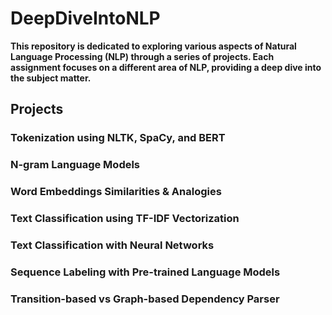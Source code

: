 # DeepDiveIntoNLP
**This repository is dedicated to exploring various aspects of Natural Language Processing (NLP) through a series of projects. Each assignment focuses on a different area of NLP, providing a deep dive into the subject matter.**

## Projects

### Tokenization using NLTK, SpaCy, and BERT
### N-gram Language Models

### Word Embeddings Similarities & Analogies
### Text Classification using TF-IDF Vectorization
### Text Classification with Neural Networks

### Sequence Labeling with Pre-trained Language Models

### Transition-based vs Graph-based Dependency Parser



